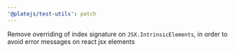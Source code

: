 ```yaml
---
'@platejs/test-utils': patch
---
```


Remove overriding of index signature on `JSX.IntrinsicElements`, in order to avoid error messages on react jsx elements
